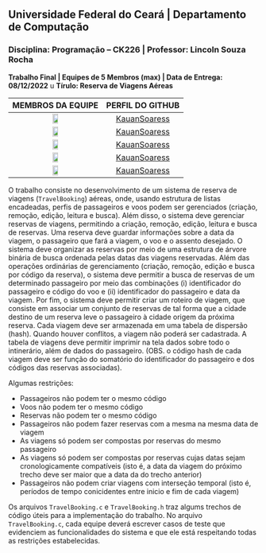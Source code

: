 ## **Universidade Federal do Ceará** | **Departamento de Computação**
### **Disciplina: Programação – CK226** | **Professor: Lincoln Souza Rocha**

**Trabalho Final | Equipes de 5 Membros (max) | Data de Entrega: 08/12/2022**
u
**Tírulo: Reserva de Viagens Aéreas**

|MEMBROS DA EQUIPE|PERFIL DO GITHUB|
|:----------------------------------------:|:---------------------------------------------------:|
|<img src="https://avatars.githubusercontent.com/u/66488491?v=4" height="25%" width="25%" style="border-radius: 65px;"/>|[KauanSoaress](https://github.com/KauanSoaress</a>)|
|<img src="https://avatars.githubusercontent.com/u/66488491?v=4)" height="25%" width="25%">|[KauanSoaress](https://github.com/KauanSoaress</a>)|
|<img src="https://avatars.githubusercontent.com/u/66488491?v=4)" height="25%" width="25%">|[KauanSoaress](https://github.com/KauanSoaress</a>)|
|<img src="https://avatars.githubusercontent.com/u/66488491?v=4)" height="25%" width="25%">|[KauanSoaress](https://github.com/KauanSoaress</a>)|
|<img src="https://avatars.githubusercontent.com/u/66488491?v=4)" height="25%" width="25%">|[KauanSoaress](https://github.com/KauanSoaress</a>)|

O trabalho consiste no desenvolvimento de um sistema de reserva de viagens (`TravelBooking`) aéreas, onde, usando estrutura de listas encadeadas, perfis de passageiros e voos podem ser gerenciados (criação, remoção, edição, leitura e busca). Além disso, o sistema deve gerenciar reservas de viagens, permitindo a criação, remoção, edição, leitura e busca de reservas. Uma reserva deve guardar informações sobre a data da viagem, o passageiro que fará a viagem, o voo e o assento desejado. O sistema deve organizar as reservas por meio de uma estrutura de árvore binária de busca ordenada pelas datas das viagens reservadas. Além das operações ordinárias de gerenciamento (criação, remoção, edição e busca por código da reserva), o sistema deve permitir a busca de reservas de um determinado passageiro por meio das combinações (i) identificador do passageiro e código do voo e (ii) identificador do passageiro e data da viagem. Por fim, o sistema deve permitir criar um roteiro de viagem, que consiste em associar um conjunto de reservas de tal forma que a cidade destino de um reserva leve o passageiro à cidade origem da próxima reserva. Cada viagem deve ser armazenada em uma tabela de dispersão (hash). Quando houver conflitos, a viagem não poderá ser cadastrada. A tabela de viagens deve permitir imprimir na tela dados sobre todo o intinerário, além de dados do passageiro. (OBS. o código hash de cada viagem deve ser função do somatório do identificador do passageiro e dos códigos das reservas associadas).

Algumas restrições:
- Passageiros não podem ter o mesmo código 
- Voos não podem ter o mesmo código
- Reservas não podem ter o mesmo código
- Passageiros não podem fazer reservas com a mesma na mesma data de viagem
- As viagens só podem ser compostas por reservas do mesmo passageiro
- As viagens só podem ser compostas por reservas cujas datas sejam cronologicamente compatíveis (isto é, a data da viagem do próximo trecho deve ser maior que a data da do trecho anterior)
- Passageiros não podem criar viagens com interseção temporal (isto é, períodos de tempo conicidentes entre inicio e fim de cada viagem)

Os arquivos `TravelBooking.c` e `TravelBooking.h` traz algums trechos de código úteis para a implementação do trabalho. No arquivo `TravelBooking.c`, cada equipe deverá escrever casos de teste que evidenciem as funcionalidades do sistema e que ele está respeitando todas as restrições estabelecidas. 
